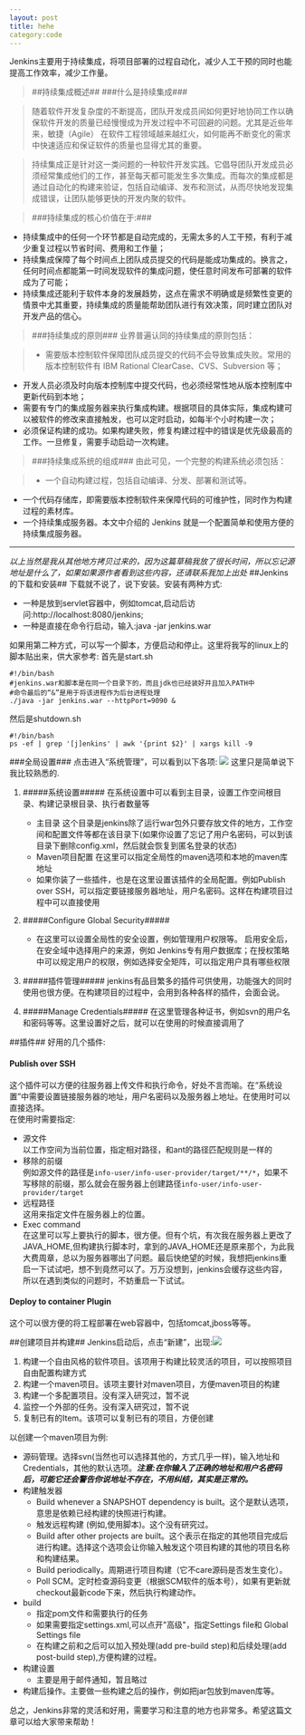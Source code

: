 ```yaml
---
layout: post
title: hehe
category:code 
---
```

Jenkins主要用于持续集成，将项目部署的过程自动化，减少人工干预的同时也能提高工作效率，减少工作量。
>##持续集成概述##
>###什么是持续集成###

>随着软件开发复杂度的不断提高，团队开发成员间如何更好地协同工作以确保软件开发的质量已经慢慢成为开发过程中不可回避的问题。尤其是近些年来，敏捷（Agile） 在软件工程领域越来越红火，如何能再不断变化的需求中快速适应和保证软件的质量也显得尤其的重要。
  
>持续集成正是针对这一类问题的一种软件开发实践。它倡导团队开发成员必须经常集成他们的工作，甚至每天都可能发生多次集成。而每次的集成都是通过自动化的构建来验证，包括自动编译、发布和测试，从而尽快地发现集成错误，让团队能够更快的开发内聚的软件。 
 
>###持续集成的核心价值在于:###
- 持续集成中的任何一个环节都是自动完成的，无需太多的人工干预，有利于减少重复过程以节省时间、费用和工作量；
- 持续集成保障了每个时间点上团队成员提交的代码是能成功集成的。换言之，任何时间点都能第一时间发现软件的集成问题，使任意时间发布可部署的软件成为了可能；
- 持续集成还能利于软件本身的发展趋势，这点在需求不明确或是频繁性变更的情景中尤其重要，持续集成的质量能帮助团队进行有效决策，同时建立团队对开发产品的信心。
>###持续集成的原则###
>业界普遍认同的持续集成的原则包括：

>* 需要版本控制软件保障团队成员提交的代码不会导致集成失败。常用的版本控制软件有 IBM Rational ClearCase、CVS、Subversion 等；
* 开发人员必须及时向版本控制库中提交代码，也必须经常性地从版本控制库中更新代码到本地；
* 需要有专门的集成服务器来执行集成构建。根据项目的具体实际，集成构建可以被软件的修改来直接触发，也可以定时启动，如每半个小时构建一次；
* 必须保证构建的成功。如果构建失败，修复构建过程中的错误是优先级最高的工作。一旦修复，需要手动启动一次构建。
>###持续集成系统的组成###
>由此可见，一个完整的构建系统必须包括：

>* 一个自动构建过程，包括自动编译、分发、部署和测试等。
* 一个代码存储库，即需要版本控制软件来保障代码的可维护性，同时作为构建过程的素材库。
* 一个持续集成服务器。本文中介绍的 Jenkins 就是一个配置简单和使用方便的持续集成服务器。

----------
*以上当然是我从其他地方拷贝过来的，因为这篇草稿我放了很长时间，所以忘记源地址是什么了，如果如果源作者看到这些内容，还请联系我加上出处*
##Jenkins的下载和安装##
下载就不说了，说下安装。安装有两种方式:

* 一种是放到servlet容器中，例如tomcat,启动后访问:http://localhost:8080/jenkins;
* 一种是直接在命令行启动，输入:java -jar jenkins.war

如果用第二种方式，可以写一个脚本，方便启动和停止。这里将我写的linux上的脚本贴出来，供大家参考:
首先是start.sh

    #!/bin/bash
	#jenkins.war和脚本是在同一个目录下的，而且jdk也已经装好并且加入PATH中
	#命令最后的“&”是用于将该进程作为后台进程处理
	./java -jar jenkins.war --httpPort=9090 &

然后是shutdown.sh

	#!/bin/bash
	ps -ef | grep '[j]enkins' | awk '{print $2}' | xargs kill -9
###全局设置###
点击进入“系统管理”，可以看到以下各项:
![](http://img.blog.csdn.net/20140929171611224)
这里只是简单说下我比较熟悉的.

1. #####系统设置#####
在系统设置中可以看到主目录，设置工作空间根目录、构建记录根目录、执行者数量等
	* 	主目录 这个目录是jenkins除了运行war包外只要存放文件的地方，工作空间和配置文件等都在该目录下(如果你设置了忘记了用户名密码，可以到该目录下删除config.xml，然后就会恢复到匿名登录的状态)
	*  Maven项目配置 在这里可以指定全局性的maven选项和本地的maven库地址
	*  如果你装了一些插件，也是在这里设置该插件的全局配置。例如Publish over SSH，可以指定要链接服务器地址，用户名密码。这样在构建项目过程中可以直接使用
2. #####Configure Global Security#####
	* 在这里可以设置全局性的安全设置，例如管理用户权限等。 启用安全后，在安全域中选择用户的来源，例如 Jenkins专有用户数据库；在授权策略中可以规定用户的权限，例如选择安全矩阵，可以指定用户具有哪些权限
	
3. #####插件管理#####
jenkins有品目繁多的插件可供使用，功能强大的同时使用也很方便。在构建项目的过程中，会用到各种各样的插件，会面会说。

4. #####Manage Credentials#####
在这里管理各种证书，例如svn的用户名和密码等等。这里设置好之后，就可以在使用的时候直接调用了

##插件##
好用的几个插件:  
#### Publish over SSH ####
这个插件可以方便的往服务器上传文件和执行命令，好处不言而喻。在“系统设置”中需要设置链接服务器的地址，用户名密码以及服务器上地址。在使用时可以直接选择。  
在使用时需要指定:

* 源文件  
  以工作空间为当前位置，指定相对路径，和ant的路径匹配规则是一样的
* 移除的前缀  
  例如源文件的路径是`info-user/info-user-provider/target/**/*`，如果不写移除的前缀，那么就会在服务器上创建路径`info-user/info-user-provider/target`
* 远程路径  
  这用来指定文件在服务器上的位置。
* Exec command  
  在这里可以写上要执行的脚本，很方便。但有个坑，有次我在服务器上更改了JAVA_HOME,但构建执行脚本时，拿到的JAVA_HOME还是原来那个，为此我大费周章，总以为服务器哪出了问题。最后快绝望的时候，我想把jenkins重启一下试试吧，想不到竟然可以了。万万没想到，jenkins会缓存这些内容，所以在遇到类似的问题时，不妨重启一下试试。
#### Deploy to container Plugin ####
这个可以很方便的将工程部署在web容器中，包括tomcat,jboss等等。
	
##创建项目并构建##
Jenkins启动后，点击“新建”，出现:![](http://img.blog.csdn.net/20140929135618220)

1. 构建一个自由风格的软件项目。该项用于构建比较灵活的项目，可以按照项目自由配置构建方式
2. 构建一个maven项目。该项主要针对maven项目，方便maven项目的构建
3. 构建一个多配置项目。没有深入研究过，暂不说
4. 监控一个外部的任务。没有深入研究过，暂不说
5. 复制已有的Item。该项可以复制已有的项目，方便创建

以创建一个maven项目为例:

* 源码管理。选择svn(当然也可以选择其他的，方式几乎一样)，输入地址和Credentials，其他的默认选项。***注意:在你输入了正确的地址和用户名密码后，可能它还会警告你说地址不存在，不用纠结，其实是正常的。***
* 构建触发器
	* Build whenever a SNAPSHOT dependency is built。这个是默认选项，意思是依赖已经构建的快照进行构建。
	* 触发远程构建 (例如,使用脚本)。这个没有研究过。
	* Build after other projects are built。这个表示在指定的其他项目完成后进行构建。选择这个选项会让你输入触发这个项目构建的其他的项目名称和构建结果。
	* Build periodically。周期进行项目构建（它不care源码是否发生变化）。
	* Poll SCM。定时检查源码变更（根据SCM软件的版本号），如果有更新就checkout最新code下来，然后执行构建动作。  
* build
	* 指定pom文件和需要执行的任务
	* 如果需要指定settings.xml,可以点开"高级"，指定Settings file和	Global Settings file
	* 在构建之前和之后可以加入预处理(add pre-build step)和后续处理(add post-build step),方便构建的过程。
* 构建设置
	* 主要是用于邮件通知，暂且略过
* 构建后操作。主要做一些构建之后的操作，例如把jar包放到maven库等。  

总之，Jenkins非常的灵活和好用，需要学习和注意的地方也非常多。希望这篇文章可以给大家带来帮助！
	 		        
	
